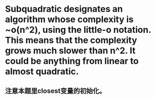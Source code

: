 # Subquadratic designates an algorithm whose complexity is ~o(n^2), using the little-o notation. This means that the complexity grows much slower than n^2. It could be anything from linear to almost quadratic.

## 注意本题里closest变量的初始化。
